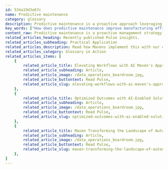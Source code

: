 ```yaml
---
id: 534a19d3e67c
name: Predictive maintenance
category: glossary
description: Predictive maintenance is a proactive approach leveraging data to anticipate and address manufacturing equipment issues before they lead to failure, enhancing efficiency, reducing costs, and ensuring consistent supply.
key_words: ["How does predictive maintenance improve manufacturing efficiency?", "What are the financial benefits of predictive maintenance in industry?", "How can predictive maintenance reduce equipment downtime?", "What role does data play in predictive maintenance strategies?", "How do predictive maintenance techniques prevent manufacturing delays?", "What are the advantages of predictive maintenance over traditional maintenance?", "How can integrating AI enhance predictive maintenance systems?", "How can predictive maintenance lead to increased customer satisfaction?", "What technologies are used to implement predictive maintenance in manufacturing?", "How does Maven Technologies approach predictive maintenance for its clients?"]
content_raw: Predictive maintenance is a proactive management strategy that involves identifying and rectifying issues in manufacturing equipment before they escalate to total failure. This method is data-centric and capitalises on historical records of not only equipment breakdowns but the precursor conditions such as excessive heat or unusual vibrations. It necessitates adept management, integration, and quality assurance of extensive amounts of data garnered from various sources. In a manufacturing context, predictive maintenance carries an array of significant business advantages. Firstly, it mitigates cost by facilitating timely repairs before a malfunctioning component can inflict damage on others. This results in financial savings from not having to replace more expensive parts due to collateral damage or rush-ship replacement parts due to unforeseen interruptions. Secondly, predictive maintenance boosts manufacturing efficiency by drastically curtailing unexpected downtime. Production keeps running smoothly without abrupt stops that could potentially delay delivery, creating subsequent customer dissatisfaction. Finally, predictive maintenance promotes customer satisfaction by ensuring sufficient supply consistency. It prevents the issue of missed deliveries due to equipment failure, thereby maintaining the overall supply demand balance. In summary, predictive maintenance, as an effective application of data-driven insights, stands as an invaluable tool for modern manufacturing businesses. It minimizes cost, enhances efficiency, and promotes steady and reliable service delivery. At Maven Technologies, we believe in unlocking productivity with solutions for the modern world and focusing on the business benefit of elite technologies implemented by experienced professionals. Predictive maintenance is just one strategic approach in achieving this vision.
related_articles_heading: Recently published Pulse insights.
related_articles_subheading: Practical Application
related_articles_description: Read how Mavens implement this with our clients.
related_articles_category: Glossary in Action
related_articles_items: [
	{
		related_article_title: Elevating Workflows with AI Maven's Approach,
		related_article_subheading: Article,
		related_article_image: /data_operations_boardroom.jpg,
		related_article_buttontext: Read Pulse,
		related_article_slug: elevating-workflows-with-ai-maven's-approach
	},
	{
		related_article_title: Optimized Outcomes with AI-Enabled Solutions,
		related_article_subheading: Article,
		related_article_image: /data_operations_boardroom.jpg,
		related_article_buttontext: Read Pulse,
		related_article_slug: optimized-outcomes-with-ai-enabled-solutions
	},
	{
		related_article_title: Maven Transforming the Landscape of Autonomous Vehicles,
		related_article_subheading: Article,
		related_article_image: /data_operations_boardroom.jpg,
		related_article_buttontext: Read Pulse,
		related_article_slug: maven-transforming-the-landscape-of-autonomous-vehicles
	},
]
---
```

